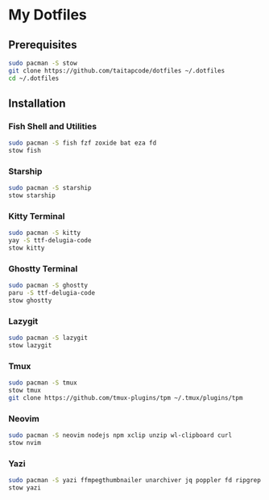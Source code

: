 # My Dotfiles

## Prerequisites

```bash
sudo pacman -S stow
git clone https://github.com/taitapcode/dotfiles ~/.dotfiles
cd ~/.dotfiles
```

## Installation

### Fish Shell and Utilities

```bash
sudo pacman -S fish fzf zoxide bat eza fd
stow fish
```

### Starship

```bash
sudo pacman -S starship
stow starship
```

### Kitty Terminal

```bash
sudo pacman -S kitty
yay -S ttf-delugia-code
stow kitty
```

### Ghostty Terminal

```bash
sudo pacman -S ghostty
paru -S ttf-delugia-code
stow ghostty
```

### Lazygit

```bash
sudo pacman -S lazygit
stow lazygit
```

### Tmux

```bash
sudo pacman -S tmux
stow tmux
git clone https://github.com/tmux-plugins/tpm ~/.tmux/plugins/tpm
```

### Neovim

```bash
sudo pacman -S neovim nodejs npm xclip unzip wl-clipboard curl
stow nvim
```

### Yazi

```bash
sudo pacman -S yazi ffmpegthumbnailer unarchiver jq poppler fd ripgrep fzf zoxide
stow yazi
```
